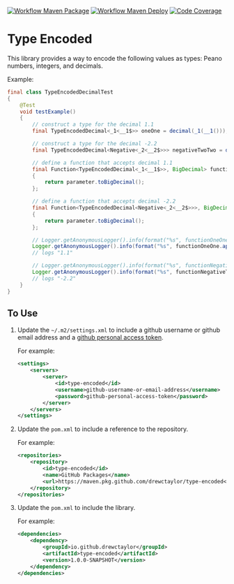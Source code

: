 [![Workflow Maven Package](https://github.com/drewctaylor/type-encoded/workflows/workflow-maven-package/badge.svg)](https://github.com/drewctaylor/type-encoded/workflows/workflow-maven-package/badge.svg)
[![Workflow Maven Deploy](https://github.com/drewctaylor/type-encoded/workflows/workflow-maven-deploy/badge.svg)](https://github.com/drewctaylor/type-encoded/workflows/workflow-maven-deploy/badge.svg)
[![Code Coverage](https://codecov.io/gh/drewctaylor/type-encoded/branch/trunk/graph/badge.svg)](https://codecov.io/gh/drewctaylor/type-encoded)

# Type Encoded

This library provides a way to encode the following values as types: Peano numbers, integers, and decimals. 

Example:

```java
final class TypeEncodedDecimalTest 
{
    @Test
    void testExample()
    {
        // construct a type for the decimal 1.1
        final TypeEncodedDecimal<_1<__1$>> oneOne = decimal(_1(__1()));

        // construct a type for the decimal -2.2
        final TypeEncodedDecimal<Negative<_2<__2$>>> negativeTwoTwo = decimal(negative(_2(__2())));

        // define a function that accepts decimal 1.1
        final Function<TypeEncodedDecimal<_1<__1$>>, BigDecimal> functionOneOne = parameter ->
        {
            return parameter.toBigDecimal();
        };

        // define a function that accepts decimal -2.2
        final Function<TypeEncodedDecimal<Negative<_2<__2$>>>, BigDecimal> functionNegativeTwoTwo = parameter ->
        {
            return parameter.toBigDecimal();
        };

        // Logger.getAnonymousLogger().info(format("%s", functionOneOne.apply(negativeTwoTwo))); // <-- compiler error
        Logger.getAnonymousLogger().info(format("%s", functionOneOne.apply(oneOne)));
        // logs "1.1"

        // Logger.getAnonymousLogger().info(format("%s", functionNegativeTwoTwo.apply(oneOne))); // <-- compiler error
        Logger.getAnonymousLogger().info(format("%s", functionNegativeTwoTwo.apply(negativeTwoTwo)));
        // logs "-2.2"
    }
}
```

## To Use

1) Update the `~/.m2/settings.xml` to include a github username or github email address and a [github personal access token](https://help.github.com/en/github/authenticating-to-github/creating-a-personal-access-token-for-the-command-line).

    For example:

    ```xml
    <settings>
        <servers>
            <server>
                <id>type-encoded</id>
                <username>github-username-or-email-address</username>
                <password>github-personal-access-token</password>
            </server>
        </servers>
    </settings>
    ```

2) Update the `pom.xml` to include a reference to the repository.

    For example:

    ```xml
    <repositories>
        <repository>
            <id>type-encoded</id>
            <name>GitHub Packages</name>
            <url>https://maven.pkg.github.com/drewctaylor/type-encoded</url>
        </repository>
    </repositories>
    ```

3) Update the `pom.xml` to include the library. 

    For example:
    
    ```xml
    <dependencies>
        <dependency>
            <groupId>io.github.drewctaylor</groupId>
            <artifactId>type-encoded</artifactId>
            <version>1.0.0-SNAPSHOT</version>
        </dependency>
    </dependencies>
    ```

